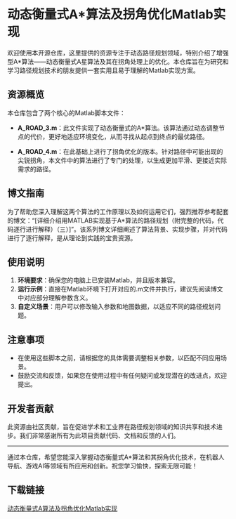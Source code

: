 # 动态衡量式A*算法及拐角优化Matlab实现

欢迎使用本开源仓库，这里提供的资源专注于动态路径规划领域，特别介绍了增强型A*算法——动态衡量式A星算法及其在拐角处理上的优化。本仓库旨在为研究和学习路径规划技术的朋友提供一套实用且易于理解的Matlab实现方案。

## 资源概览

本仓库包含了两个核心的Matlab脚本文件：

- **A_ROAD_3.m**：此文件实现了动态衡量式的A*算法。该算法通过动态调整节点的代价，更好地适应环境变化，从而寻找从起点到终点的最优路径。

- **A_ROAD_4.m**：在此基础上进行了拐角优化的版本。针对路径中可能出现的尖锐拐角，本文件中的算法进行了专门的处理，以生成更加平滑、更接近实际需求的路径。

## 博文指南

为了帮助您深入理解这两个算法的工作原理以及如何运用它们，强烈推荐参考配套的博文：“[详细介绍用MATLAB实现基于A*算法的路径规划（附完整的代码，代码逐行进行解释）（三）]”。该系列博文详细阐述了算法背景、实现步骤，并对代码进行了逐行解释，是从理论到实践的宝贵资源。

## 使用说明

1. **环境要求**：确保您的电脑上已安装Matlab，并且版本兼容。
2. **运行示例**：直接在Matlab环境下打开对应的.m文件并执行，建议先阅读博文中对应部分理解参数含义。
3. **自定义场景**：用户可以修改输入参数和地图数据，以适应不同的路径规划问题。

## 注意事项

- 在使用这些脚本之前，请根据您的具体需要调整相关参数，以匹配不同应用场景。
- 鼓励交流和反馈，如果您在使用过程中有任何疑问或发现潜在的改进点，欢迎提出。

## 开发者贡献

此资源由社区贡献，旨在促进学术和工业界在路径规划领域的知识共享和技术进步。我们非常感谢所有为此项目贡献代码、文档和反馈的人们。

---

通过本仓库，希望您能深入掌握动态衡量式A*算法和其拐角优化技术，在机器人导航、游戏AI等领域有所应用和创新。祝您学习愉快，探索无限可能！

## 下载链接

[动态衡量式A算法及拐角优化Matlab实现](https://pan.quark.cn/s/320cf633ed19)